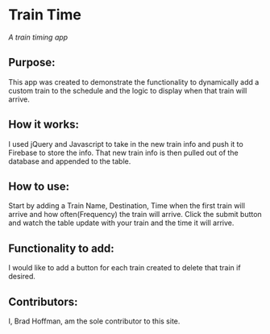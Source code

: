 # Train Time
*A train timing app*

## Purpose:
This app was created to demonstrate the functionality to dynamically add a custom train to the schedule and the logic to display when that train will arrive. 

## How it works:
I used jQuery and Javascript to take in the new train info and push it to Firebase to store the info. That new train info is then pulled out of the database and appended to the table.

## How to use:
Start by adding a Train Name, Destination, Time when the first train will arrive and how often(Frequency) the train will arrive. Click the submit button and watch the table update with your train and the time it will arrive.

## Functionality to add:
I would like to add a button for each train created to delete that train if desired.

## Contributors:
I, Brad Hoffman, am the sole contributor to this site.
